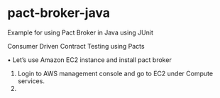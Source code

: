 
# pact-broker-java
Example for using Pact Broker in Java using JUnit

Consumer Driven Contract Testing using Pacts

•	Let’s use Amazon EC2 instance and install pact broker
1.	Login to AWS management console and go to EC2 under Compute services.
2.	

